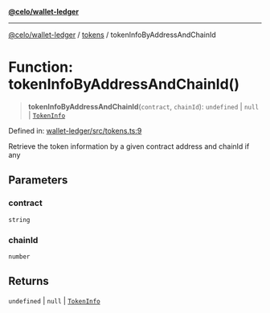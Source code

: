 [**@celo/wallet-ledger**](../../README.md)

***

[@celo/wallet-ledger](../../README.md) / [tokens](../README.md) / tokenInfoByAddressAndChainId

# Function: tokenInfoByAddressAndChainId()

> **tokenInfoByAddressAndChainId**(`contract`, `chainId`): `undefined` \| `null` \| [`TokenInfo`](../interfaces/TokenInfo.md)

Defined in: [wallet-ledger/src/tokens.ts:9](https://github.com/celo-org/developer-tooling/blob/master/packages/sdk/wallets/wallet-ledger/src/tokens.ts#L9)

Retrieve the token information by a given contract address and chainId if any

## Parameters

### contract

`string`

### chainId

`number`

## Returns

`undefined` \| `null` \| [`TokenInfo`](../interfaces/TokenInfo.md)
